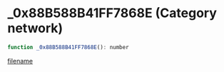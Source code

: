 # _0x88B588B41FF7868E (Category network)

```js
function _0x88B588B41FF7868E(): number
```

[filename](_0x88B588B41FF7868E_m.md ':include')